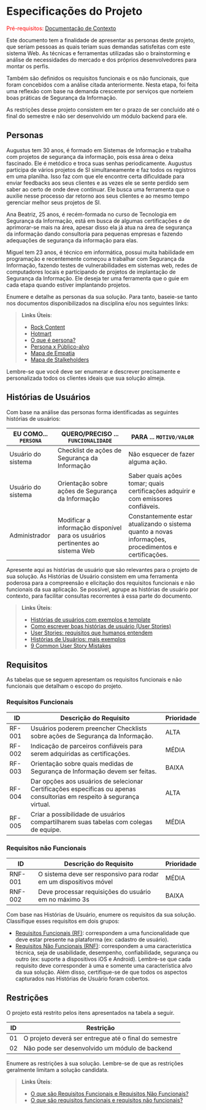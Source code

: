 # Especificações do Projeto

<span style="color:red">Pré-requisitos: <a href="1-Documentação de Contexto.md"> Documentação de Contexto</a></span>

Este documento tem a finalidade de apresentar as personas deste projeto, que seriam pessoas as quais teriam suas demandas satisfeitas com este sistema Web. As técnicas e ferramentas utilizadas são o brainstorming e análise de necessidades do mercado e dos próprios desenvolvedores para montar os perfis. 

Também são definidos os requisitos funcionais e os não funcionais, que foram concebidos com a análise citada anteriormente. Nesta etapa, foi feita uma reflexão com base na demanda crescente por serviços que norteiem boas práticas de Segurança da Informação.

As restrições desse projeto consistem em ter o prazo de ser concluído até o final do semestre e não ser desenvolvido um módulo backend para ele.

## Personas

Augustus tem 30 anos, é formado em Sistemas de Informação e trabalha com projetos de segurança da informação, pois essa área o deixa fascinado. Ele é metódico e troca suas senhas periodicamente. Augustus participa de vários projetos de SI simultaneamente e faz todos os registros em uma planilha. Isso faz com que ele encontre certa dificuldade para enviar feedbacks aos seus clientes e as vezes ele se sente perdido sem saber ao certo de onde deve continuar. Ele busca uma ferramenta que o auxilie nesse processo dar retorno aos seus clientes e ao mesmo tempo gerenciar melhor seus projetos de SI.

Ana Beatriz, 25 anos, é recém-formada no curso de Tecnologia em Segurança da Informação, está em busca de algumas certificações e de aprimorar-se mais na área, apesar disso ela já atua na área de segurança da informação dando consultoria para pequenas empresas e fazendo adequações de segurança da informação para elas. 

Miguel tem 23 anos, é técnico em informática, possui muita habilidade em programação e recentemente começou a trabalhar com Segurança da Informação, fazendo testes de vulnerabilidades em sistemas web, redes de computadores locais e participando de projetos de implantação de Segurança da Informação. Ele deseja ter uma ferramenta que o guie em cada etapa quando estiver implantando projetos. 

Enumere e detalhe as personas da sua solução. Para tanto, baseie-se tanto nos documentos disponibilizados na disciplina e/ou nos seguintes links:

> **Links Úteis**:
> - [Rock Content](https://rockcontent.com/blog/personas/)
> - [Hotmart](https://blog.hotmart.com/pt-br/como-criar-persona-negocio/)
> - [O que é persona?](https://resultadosdigitais.com.br/blog/persona-o-que-e/)
> - [Persona x Público-alvo](https://flammo.com.br/blog/persona-e-publico-alvo-qual-a-diferenca/)
> - [Mapa de Empatia](https://resultadosdigitais.com.br/blog/mapa-da-empatia/)
> - [Mapa de Stalkeholders](https://www.racecomunicacao.com.br/blog/como-fazer-o-mapeamento-de-stakeholders/)
>
Lembre-se que você deve ser enumerar e descrever precisamente e personalizada todos os clientes ideais que sua solução almeja.

## Histórias de Usuários

Com base na análise das personas forma identificadas as seguintes histórias de usuários:

|EU COMO... `PERSONA`| QUERO/PRECISO ... `FUNCIONALIDADE` |PARA ... `MOTIVO/VALOR`                 |
|--------------------|------------------------------------|----------------------------------------|
|Usuário do sistema  | Checklist de ações de Segurança da Informação           | Não esquecer de fazer alguma ação.               |
|Usuário do sistema      | Orientação sobre ações de Segurança da Informação                 | Saber quais ações tomar; quais certificações adquirir e com emissores confiáveis. |
|Administrador       | Modificar a informação disponível para os usuários pertinentes ao sistema Web                 | Constantemente estar atualizando o sistema quanto a novas informações, procedimentos e certificações. |

Apresente aqui as histórias de usuário que são relevantes para o projeto de sua solução. As Histórias de Usuário consistem em uma ferramenta poderosa para a compreensão e elicitação dos requisitos funcionais e não funcionais da sua aplicação. Se possível, agrupe as histórias de usuário por contexto, para facilitar consultas recorrentes à essa parte do documento.

> **Links Úteis**:
> - [Histórias de usuários com exemplos e template](https://www.atlassian.com/br/agile/project-management/user-stories)
> - [Como escrever boas histórias de usuário (User Stories)](https://medium.com/vertice/como-escrever-boas-users-stories-hist%C3%B3rias-de-usu%C3%A1rios-b29c75043fac)
> - [User Stories: requisitos que humanos entendem](https://www.luiztools.com.br/post/user-stories-descricao-de-requisitos-que-humanos-entendem/)
> - [Histórias de Usuários: mais exemplos](https://www.reqview.com/doc/user-stories-example.html)
> - [9 Common User Story Mistakes](https://airfocus.com/blog/user-story-mistakes/)

## Requisitos

As tabelas que se seguem apresentam os requisitos funcionais e não funcionais que detalham o escopo do projeto.

### Requisitos Funcionais

|ID    | Descrição do Requisito  | Prioridade |
|------|-----------------------------------------|----|
|RF-001| Usuários poderem preencher Checklists sobre ações de Segurança da Informação. | ALTA | 
|RF-002| Indicação de parceiros confiáveis para serem adquiridas as certificações.   | MÉDIA |
|RF-003| Orientação sobre quais medidas de Segurança de Informação devem ser feitas. | BAIXA |
|RF-004| Dar opções aos usuários de selecionar Certificações especificas ou apenas consultorias em respeito à segurança virtual. | ALTA |
|RF-005| Criar a possibilidade de usuários compartilharem suas tabelas com colegas de equipe. | MÉDIA |

### Requisitos não Funcionais

|ID     | Descrição do Requisito  |Prioridade |
|-------|-------------------------|----|
|RNF-001| O sistema deve ser responsivo para rodar em um dispositivos móvel | MÉDIA | 
|RNF-002| Deve processar requisições do usuário em no máximo 3s |  BAIXA | 

Com base nas Histórias de Usuário, enumere os requisitos da sua solução. Classifique esses requisitos em dois grupos:

- [Requisitos Funcionais
 (RF)](https://pt.wikipedia.org/wiki/Requisito_funcional):
 correspondem a uma funcionalidade que deve estar presente na
  plataforma (ex: cadastro de usuário).
- [Requisitos Não Funcionais
  (RNF)](https://pt.wikipedia.org/wiki/Requisito_n%C3%A3o_funcional):
  correspondem a uma característica técnica, seja de usabilidade,
  desempenho, confiabilidade, segurança ou outro (ex: suporte a
  dispositivos iOS e Android).
Lembre-se que cada requisito deve corresponder à uma e somente uma
característica alvo da sua solução. Além disso, certifique-se de que
todos os aspectos capturados nas Histórias de Usuário foram cobertos.

## Restrições

O projeto está restrito pelos itens apresentados na tabela a seguir.

|ID| Restrição                                             |
|--|-------------------------------------------------------|
|01| O projeto deverá ser entregue até o final do semestre |
|02| Não pode ser desenvolvido um módulo de backend        |


Enumere as restrições à sua solução. Lembre-se de que as restrições geralmente limitam a solução candidata.

> **Links Úteis**:
> - [O que são Requisitos Funcionais e Requisitos Não Funcionais?](https://codificar.com.br/requisitos-funcionais-nao-funcionais/)
> - [O que são requisitos funcionais e requisitos não funcionais?](https://analisederequisitos.com.br/requisitos-funcionais-e-requisitos-nao-funcionais-o-que-sao/)
